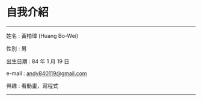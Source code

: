 # 自我介紹

---

姓名 : 黃柏瑋 \(Huang Bo-Wei\)

性別 : 男

出生日期 : 84 年 1 月 19 日

e-mail : andy840119@gmail.com

興趣 : 看動畫，寫程式

---







